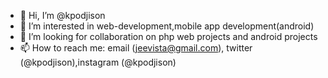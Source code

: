- 👋 Hi, I’m @kpodjison
- 👀 I’m interested in web-development,mobile app development(android)
- 💞️ I’m looking for collaboration on php web projects and android projects
- 📫 How to reach me: email (jeevista@gmail.com), twitter (@kpodjison),instagram (@kpodjison)

<!---
kpodjison/kpodjison is a ✨ special ✨ repository because its `README.md` (this file) appears on your GitHub profile.
You can click the Preview link to take a look at your changes.
--->
